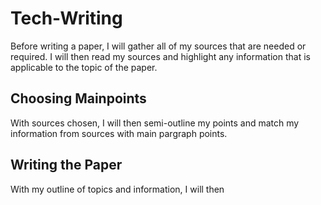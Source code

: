 # Tech-Writing

Before writing a paper, I will gather all of my sources that are needed or required. I will then read my sources and highlight any information that is applicable to the topic of the paper.

## Choosing Mainpoints

With sources chosen, I will then semi-outline my points and match my information from sources with main pargraph points.

## Writing the Paper 

With my outline of topics and information, I will then 

